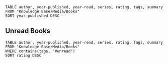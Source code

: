 

```dataview
TABLE author, year-published, year-read, series, rating, tags, summary
FROM "Knowledge Base/Media/Books"
SORT year-published DESC
```




## Unread Books

```dataview
TABLE author, year-published, year-read, series, rating, tags, summary
FROM "Knowledge Base/Media/Books"
WHERE contains(tags, "#unread")
SORT rating DESC
```

